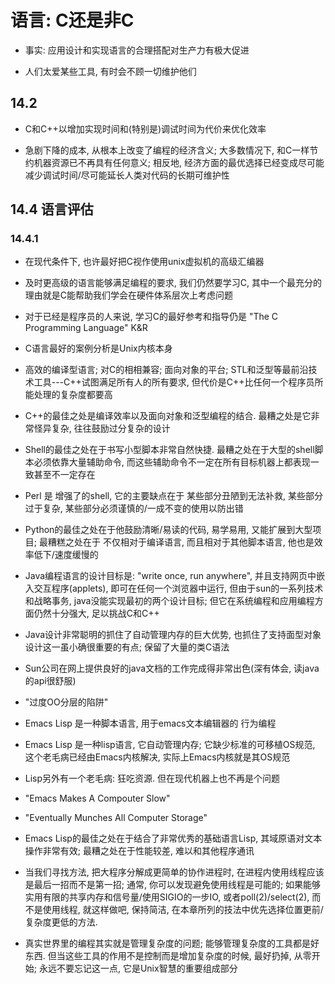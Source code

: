 语言: C还是非C
==========================================

+ 事实: 应用设计和实现语言的合理搭配对生产力有极大促进

+ 人们太爱某些工具, 有时会不顾一切维护他们


## 14.2

+ C和C++以增加实现时间和(特别是)调试时间为代价来优化效率

+ 急剧下降的成本, 从根本上改变了编程的经济含义; 大多数情况下, 和C一样节约机器资源已不再具有任何意义; 相反地, 经济方面的最优选择已经变成尽可能减少调试时间/尽可能延长人类对代码的长期可维护性

## 14.4 语言评估

### 14.4.1
+ 在现代条件下, 也许最好把C视作使用unix虚拟机的高级汇编器

+ 及时更高级的语言能够满足编程的要求, 我们仍然要学习C, 其中一个最充分的理由就是C能帮助我们学会在硬件体系层次上考虑问题

+ 对于已经是程序员的人来说, 学习C的最好参考和指导仍是 "The C Programming Language" K&R

+ C语言最好的案例分析是Unix内核本身

+ 高效的编译型语言; 对C的相相兼容; 面向对象的平台; STL和泛型等最前沿技术工具---C++试图满足所有人的所有要求, 但代价是C++比任何一个程序员所能处理的复杂度都要高

+ C++的最佳之处是编译效率以及面向对象和泛型编程的结合. 最糟之处是它非常怪异复杂, 往往鼓励过分复杂的设计

+ Shell的最佳之处在于书写小型脚本非常自然快捷. 最糟之处在于大型的shell脚本必须依靠大量辅助命令, 而这些辅助命令不一定在所有目标机器上都表现一致甚至不一定存在

+ Perl 是 增强了的shell, 它的主要缺点在于 某些部分丑陋到无法补救, 某些部分过于复杂, 某些部分必须谨慎的/一成不变的使用以防出错

+ Python的最佳之处在于他鼓励清晰/易读的代码, 易学易用, 又能扩展到大型项目; 最糟糕之处在于 不仅相对于编译语言, 而且相对于其他脚本语言, 他也是效率低下/速度缓慢的

+ Java编程语言的设计目标是: "write once, run anywhere", 并且支持网页中嵌入交互程序(applets), 即可在任何一个浏览器中运行, 但由于sun的一系列技术和战略事务, java没能实现最初的两个设计目标; 但它在系统编程和应用编程方面仍然十分强大, 足以挑战C和C++

+ Java设计非常聪明的抓住了自动管理内存的巨大优势, 也抓住了支持面型对象设计这一虽小确很重要的有点; 保留了大量的类C语法

+ Sun公司在网上提供良好的java文档的工作完成得非常出色(深有体会, 读java的api很舒服)

+ "过度OO分层的陷阱"

+ Emacs Lisp 是一种脚本语言, 用于emacs文本编辑器的 行为编程

+ Emacs Lisp 是一种lisp语言, 它自动管理内存; 它缺少标准的可移植OS规范, 这个老毛病已经由Emacs内核解决, 实际上Emacs内核就是其OS规范

+ Lisp另外有一个老毛病: 狂吃资源. 但在现代机器上也不再是个问题

+ "Emacs Makes A Compouter Slow"
+ "Eventually Munches All Computer Storage"

+ Emacs Lisp的最佳之处在于结合了非常优秀的基础语言Lisp, 其域原语对文本操作非常有效; 最糟之处在于性能较差, 难以和其他程序通讯

+ 当我们寻找方法, 把大程序分解成更简单的协作进程时, 在进程内使用线程应该是最后一招而不是第一招; 通常, 你可以发现避免使用线程是可能的; 如果能够实用有限的共享内存和信号量/使用SIGIO的一步IO, 或者poll(2)/select(2), 而不是使用线程, 就这样做吧, 保持简洁, 在本章所列的技法中优先选择位置更前/复杂度更低的方法.

+ 真实世界里的编程其实就是管理复杂度的问题; 能够管理复杂度的工具都是好东西. 但当这些工具的作用不是控制而是增加复杂度的时候, 最好扔掉, 从零开始; 永远不要忘记这一点, 它是Unix智慧的重要组成部分


